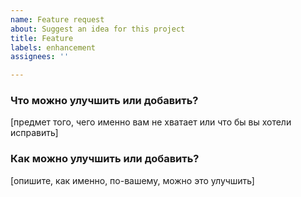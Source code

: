 ```yaml
---
name: Feature request
about: Suggest an idea for this project
title: Feature
labels: enhancement
assignees: ''

---
```


### Что можно улучшить или добавить? 
[предмет того, чего именно вам не хватает или что бы вы хотели исправить]

### Как можно улучшить или добавить?
[опишите, как именно, по-вашему, можно это улучшить]
